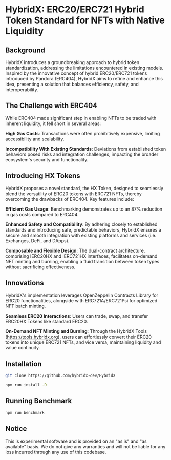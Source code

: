 # HybridX: ERC20/ERC721 Hybrid Token Standard for NFTs with Native Liquidity

## Background
HybridX introduces a groundbreaking approach to hybrid token standardization, addressing the limitations encountered in existing models. Inspired by the innovative concept of hybrid ERC20/ERC721 tokens introduced by Pandora (ERC404), HybridX aims to refine and enhance this idea, presenting a solution that balances efficiency, safety, and interoperability.

## The Challenge with ERC404
While ERC404 made significant step in enabling NFTs to be traded with inherent liquidity, it fell short in several areas:

**High Gas Costs**: Transactions were often prohibitively expensive, limiting accessibility and scalability.

**Incompatibility With Existing Standards**: Deviations from established token behaviors posed risks and integration challenges, impacting the broader ecosystem's security and functionality.

## Introducing HX Tokens
HybridX proposes a novel standard, the HX Token, designed to seamlessly blend the versatility of ERC20 tokens with ERC721 NFTs, thereby overcoming the drawbacks of ERC404. Key features include:

**Efficient Gas Usage**: Benchmarking demonstrates up to an 87% reduction in gas costs compared to ERC404.

**Enhanced Safety and Compatibility**: By adhering closely to established standards and introducing safe, predictable behaviors, HybridX ensures a secure and smooth integration with existing platforms and services (i.e. Exchanges, DeFi, and DApps).

**Composable and Flexible Design**: The dual-contract architecture, comprising IERC20HX and IERC721HX interfaces, facilitates on-demand NFT minting and burning, enabling a fluid transition between token types without sacrificing effectiveness.

## Innovations
HybridX's implementation leverages OpenZeppelin Contracts Library for ERC20 functionalities, alongside with ERC721A/ERC721Psi for optimized NFT batch minting.

**Seamless ERC20 Interactions**: Users can trade, swap, and transfer ERC20HX Tokens like standard ERC20.

**On-Demand NFT Minting and Burning**: Through the HybridX Tools (https://tools.hybridx.org), users can effortlessly convert their ERC20 tokens into unique ERC721 NFTs, and vice versa, maintaining liquidity and value continuity.

## Installation
```sh
git clone https://github.com/hybridx-dev/HybridX

npm run install -D
```

## Running Benchmark
```sh
npm run benchmark
```

## Notice
This is experimental software and is provided on an "as is" and "as available" basis. We do not give any warranties and will not be liable for any loss incurred through any use of this codebase.
